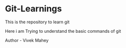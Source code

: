 # Git-Learnings
This is the repository to learn git

Here i am Trying to understand the basic commands of git

Author - Vivek Mahey
